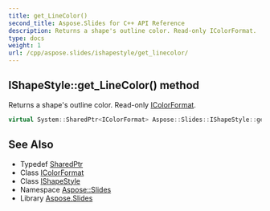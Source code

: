 ```yaml
---
title: get_LineColor()
second_title: Aspose.Slides for C++ API Reference
description: Returns a shape's outline color. Read-only IColorFormat.
type: docs
weight: 1
url: /cpp/aspose.slides/ishapestyle/get_linecolor/
---
```

## IShapeStyle::get_LineColor() method


Returns a shape's outline color. Read-only [IColorFormat](../../icolorformat/).

```cpp
virtual System::SharedPtr<IColorFormat> Aspose::Slides::IShapeStyle::get_LineColor()=0
```

## See Also

* Typedef [SharedPtr](../../system/sharedptr/)
* Class [IColorFormat](../icolorformat/)
* Class [IShapeStyle](./)
* Namespace [Aspose::Slides](../)
* Library [Aspose.Slides](../../)